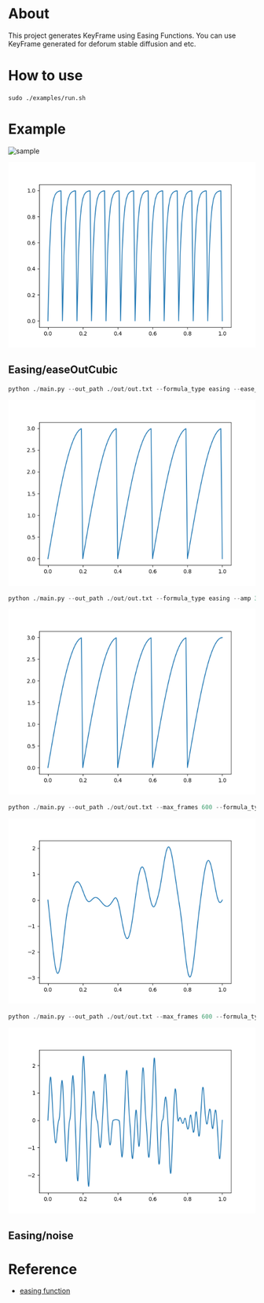 # About

This project generates KeyFrame using Easing Functions.
You can use KeyFrame generated for deforum stable diffusion and etc.

# How to use

`sudo ./examples/run.sh`

# Example
![sample](./examples/out.gif)

![sample](./examples/keyframe.png)


## Easing/easeOutCubic
```_.py
python ./main.py --out_path ./out/out.txt --formula_type easing --ease_loop --amp 3.0 --freq 5 --offset 0.0 --easing easeOutCubic --preview
```
![sample](./examples/easeOutCubic_loop.png)

```_.py
python ./main.py --out_path ./out/out.txt --formula_type easing --amp 3.0 --freq 5 --offset 0.0 --easing easeOutCubic --preview
```
![sample](./examples/easeOutCubic.png)


```_.py
python ./main.py --out_path ./out/out.txt --max_frames 600 --formula_type noise --amp 3.0 --noise_loop 3 --preview
```
![sample](./examples/noise_3.png)

```_.py
python ./main.py --out_path ./out/out.txt --max_frames 600 --formula_type noise --amp 3.0 --noise_loop 5 --preview
```
![sample](./examples/noise_5.png)

## Easing/noise

# Reference

- [easing function](https://easings.net/#easeOutExpo "easing function")
